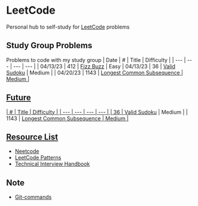# LeetCode

Personal hub to self-study for <a href = "https://leetcode.com/">LeetCode</a> problems
## Study Group Problems
Problems to code with my study group
| Date | # | Title | Difficulty | 
| --- | --- | --- | --- |
| 04/13/23 | 412 | <a href = "https://leetcode.com/problems/fizz-buzz/description/">Fizz Buzz</a> | Easy
| 04/13/23 | 36 | <a href = "https://leetcode.com/problems/valid-sudoku/description/?envType=featured-list&envId=top-interview-questions?envType=featured-list&envId=top-interview-questions">Valid Sudoku</a> | Medium |
| 04/20/23 | 1143 | <a href = "https://leetcode.com/problems/longest-common-subsequence/description/">Longest Common Subsequence<a href> | Medium |

## Future
| # | Title | Difficulty | 
| --- | --- | --- | --- |
| 36 | <a href = "https://leetcode.com/problems/valid-sudoku/description/?envType=featured-list&envId=top-interview-questions?envType=featured-list&envId=top-interview-questions">Valid Sudoku</a> | Medium |
| 1143 | <a href = "https://leetcode.com/problems/longest-common-subsequence/description/">Longest Common Subsequence<a href> | Medium |

## Resource List
* <a href = "https://neetcode.io/practice">Neetcode</a>
* <a href = "https://seanprashad.com/leetcode-patterns/">LeetCode Patterns</a>
* <a href = "https://www.techinterviewhandbook.org/grind75">Technical Interview Handbook</a>

## Note
* <a href = "https://github.com/joshnh/Git-Commands">Git-commands</a>

